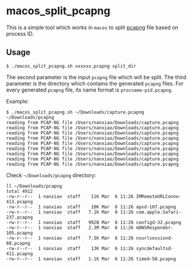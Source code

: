 # macos_split_pcapng

This is a simple tool which works in `macos` to split [pcapng](https://github.com/pcapng/pcapng) file based on process ID.  

## Usage

```
$ ./macos_split_pcapng.sh xxxxxx.pcapng split_dir
```

The second parameter is the input `pcapng` file which will be split. The third parameter is the directory which contains the generated `pcapng` files. For every generated `pcapng` file, its name format is `procname-pid.pcapng`.

Example:  

```
$ ./macos_split_pcapng.sh ~/Downloads/capture.pcapng ~/Downloads/pcapng
reading from PCAP-NG file /Users/nanxiao/Downloads/capture.pcapng
reading from PCAP-NG file /Users/nanxiao/Downloads/capture.pcapng
reading from PCAP-NG file /Users/nanxiao/Downloads/capture.pcapng
reading from PCAP-NG file /Users/nanxiao/Downloads/capture.pcapng
reading from PCAP-NG file /Users/nanxiao/Downloads/capture.pcapng
reading from PCAP-NG file /Users/nanxiao/Downloads/capture.pcapng
reading from PCAP-NG file /Users/nanxiao/Downloads/capture.pcapng
reading from PCAP-NG file /Users/nanxiao/Downloads/capture.pcapng
reading from PCAP-NG file /Users/nanxiao/Downloads/capture.pcapng
```

Check `~/Downloads/pcapng` directory:  

```
ll ~/Downloads/pcapng
total 4912
-rw-r--r--  1 nanxiao  staff    11K Mar  6 11:26 IMRemoteURLConne-413.pcapng
-rw-r--r--  1 nanxiao  staff    10K Mar  6 11:26 apsd-107.pcapng
-rw-r--r--  1 nanxiao  staff   7.1K Mar  6 11:26 com.apple.Safari-237.pcapng
-rw-r--r--  1 nanxiao  staff   992B Mar  6 11:26 configd-32.pcapng
-rw-r--r--  1 nanxiao  staff   2.3M Mar  6 11:26 mDNSResponder-105.pcapng
-rw-r--r--  1 nanxiao  staff   7.5K Mar  6 11:26 nsurlsessiond-88.pcapng
-rw-r--r--  1 nanxiao  staff    13K Mar  6 11:26 syncdefaultsd-411.pcapng
-rw-r--r--  1 nanxiao  staff   1.1K Mar  6 11:26 timed-58.pcapng
```
